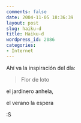 ```yaml
---
comments: false
date: 2004-11-05 18:36:39
layout: post
slug: haiku-d
title: Haiku-d
wordpress_id: 2086
categories:
- Internet
---
```


Ahí va la inspiración del día:





> Flor de loto  

el jardinero anhela,  

el verano la espera





:S




 
